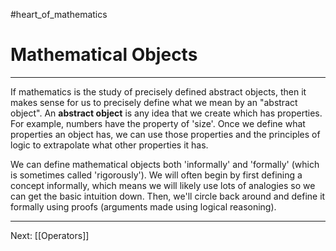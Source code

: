 #heart_of_mathematics 

# Mathematical Objects

---

If mathematics is the study of precisely defined abstract objects, then it makes sense for us to precisely define what we mean by an "abstract object". An **abstract object** is any idea that we create which has properties. For example, numbers have the property of 'size'. Once we define what properties an object has, we can use those properties and the principles of logic to extrapolate what other properties it has.

We can define mathematical objects both 'informally' and 'formally' (which is sometimes called 'rigorously'). We will often begin by first defining a concept informally, which means we will likely use lots of analogies so we can get the basic intuition down. Then, we'll circle back around and define it formally using proofs (arguments made using logical reasoning).

---

Next: [[Operators]]